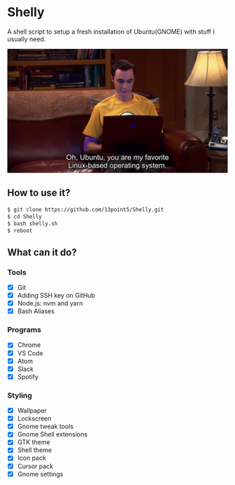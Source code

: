 # Shelly
A shell script to setup a fresh installation of Ubuntu(GNOME) with stuff I usually need.

![Sheldon on Ubuntu](resources/images/sheldon-ubuntu.png)

## How to use it?
```shell
$ git clone https://github.com/13point5/Shelly.git
$ cd Shelly
$ bash shelly.sh
$ reboot
```

## What can it do?
### Tools
- [x] Git
- [x] Adding SSH key on GitHub
- [x] Node.js: nvm and yarn
- [x] Bash Aliases

### Programs
- [x] Chrome
- [x] VS Code
- [x] Atom
- [x] Slack
- [x] Spotify

### Styling
- [x] Wallpaper
- [x] Lockscreen
- [x] Gnome tweak tools
- [x] Gnome Shell extensions
- [x] GTK theme
- [x] Shell theme
- [x] Icon pack
- [x] Cursor pack
- [x] Gnome settings

